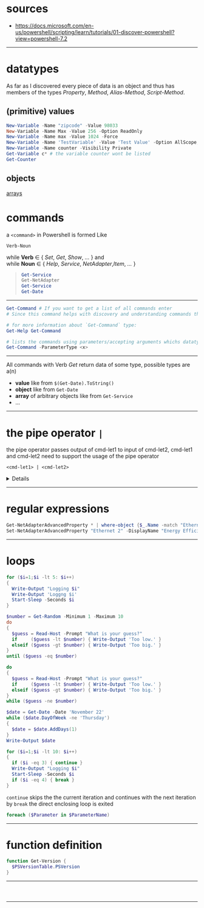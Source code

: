 # sources

+ https://docs.microsoft.com/en-us/powershell/scripting/learn/tutorials/01-discover-powershell?view=powershell-7.2


---

# datatypes

As far as I discovered every piece of data is an object and thus has members of the types *Property*, *Method*, *Alias-Method*, *Script-Method*.  

## (primitive) values
```powershell
New-Variable -Name "zipcode" -Value 98033
New-Variable -Name Max -Value 256 -Option ReadOnly
New-Variable -Name max -Value 1024 -Force
New-Variable -Name 'TestVariable' -Value 'Test Value' -Option AllScope,Constant
New-Variable -Name counter -Visibility Private
Get-Variable c* # the variable counter wont be listed
Get-Counter
```

## objects
[arrays](datatypes/array.md)

# commands

a `<command>` in Powershell is formed Like
```
Verb-Noun
```
while **Verb** &isin; { _Set_, _Get_, _Show_, _..._ } and  
while **Noun** &isin; { _Help_, _Service_, _NetAdapter_,_Item_, _..._ }  
  
>```POWERSHELL
>Get-Service
>Get-NetAdapter
>Get-Service
>Get-Date
>```

--- 


```POWERSHELL
Get-Command # If you want to get a list of all commands enter
# Since this command helps with discovery and understanding commands the following may be said.

# for more information about `Get-Command` type:
Get-Help Get-Command 

# lists the commands using parameters/accepting arguments whichs datatype is `<x>`.  
Get-Command -ParameterType <x>

```

---

All commands with Verb _Get_ return data of some type, possible types are a(n)
+ **value** like from `$(Get-Date).ToString()`
+ **object** like from `Get-Date`
+ **array** of arbitrary objects like from `Get-Service`
+ ...

---

# the pipe operator `|`

the pipe operator passes output of cmd-let1 to input of cmd-let2, cmd-let1 and cmd-let2 need to support the usage of the pipe operator
```
<cmd-let1> | <cmd-let2>
```
<details>

this can be used in conjunction with filtering functions like:
+ `Get-Member`
  ```powershell
  Get-Service | Get-Member
  ```
  returns the attributes and methods the objects outputted by _Get-Service_ have.
+ `Where-Object`
  ```POWERSHELL
  Get-Service | Where-Object Name 'WSearch'
  ```
  ```POWERSHELL
  Get-Service | Where-Object Name -eq 'WSearch'
  ```
  ```POWERSHELL
  Get-Service | Where-Object {$_.Name -eq 'WSearch'}
  ```
  all three return objects returned by _Get-Service_ where the attribute name is equal to "WSearch".
+ `Select-Object`
  ```POWERSHELL
  Get-Service | Select-Object -Property DisplayName, Running, Status
  ```
  returns objects returned by _Get-Service_ but displays their properties _DisplayName_, _Running_ and _Status_ only.
+ `Sort-Object`
  ```powershell
  Get-Service | Sort-Object status
  ```
  sorts the objects returned by _Get-Service_ according to the value associated with the _parameter_ supplied to _Sort-Object_.
+ `ForEach-Object`
  ```powershell
  'x', 'y' | ForEach-Object { echo $_ }
  ```
+ `<command>`
  ```powershell
  Get-Appxpackage | where-object { $_.Name -match 'Zune' } | Remove-AppxPackage
  ```
  commands with the same noun usually take ones output as input for another
  or you check for commands with a specific parameter type `<x>` with
  ```powershell
  Get-Command -ParameterType <x>
  ```
</details>

---

# regular expressions

```powershell
Get-NetAdapterAdvancedProperty * | where-object {$_.Name -match "Ethernet [0-9]" -and $_.DisplayName -match "Energy"}
Set-NetAdapterAdvancedProperty "Ethernet 2" -DisplayName "Energy Efficient Ethernet" -DisplayValue "off"
```

---

# loops

```powershell
for ($i=1;$i -lt 5: $i++)
{
  Write-Output "Logging $i"
  Write-Output 'Loggng $i'
  Start-Sleep -Seconds $i
}
```

```powershell
$number = Get-Random -Minimum 1 -Maximum 10
do 
{
  $guess = Read-Host -Prompt "What is your guess?"
  if     ($guess -lt $number) { Write-Output 'Too low.' }
  elseif ($guess -gt $number) { Write-Output 'Too big.' }
}
until ($guess -eq $number)
```

```powershell
do 
{
  $guess = Read-Host -Prompt "What is your guess?"
  if     ($guess -lt $number) { Write-Output 'Too low.' }
  elseif ($guess -gt $number) { Write-Output 'Too big.' }
}
while ($guess -ne $number)
```

```powershell
$date = Get-Date -Date 'November 22'
while ($date.DayOfWeek -ne 'Thursday')
{
  $date = $date.AddDays(1)
}
Write-Output $date
```

```powershell
for ($i=1;$i -lt 10: $i++)
{
  if ($i -eq 3) { continue }
  Write-Output "Logging $i"
  Start-Sleep -Seconds $i
  if ($i -eq 4) { break }
}
```
`continue` skips the the current iteration and continues with the next iteration
by `break` the direct enclosing loop is exited

```powershell
foreach ($Parameter in $ParameterName)
```

---
# function definition

```powershell
function Get-Version {
  $PSVersionTable.PSVersion
}
```

----

#

```powershell

```

----

#

```powershell

```
